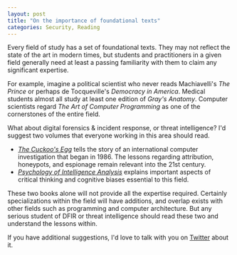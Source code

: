 ```yaml
---
layout: post
title: "On the importance of foundational texts"
categories: Security, Reading
---
```


Every field of study has a set of foundational texts. They may not reflect the state of the art in modern times, but students and practitioners in a given field generally need at least a passing familiarity with them to claim any significant expertise.

For example, imagine a political scientist who never reads Machiavelli's _The Prince_ or perhaps de Tocqueville's _Democracy in America_. Medical students almost all study at least one edition of _Gray's Anatomy_. Computer scientists regard _The Art of Computer Programming_ as one of the cornerstones of the entire field.

What about digital forensics & incident response, or threat intelligence? I'd suggest two volumes that everyone working in this area should read.

- [_The Cuckoo's Egg_](http://en.wikipedia.org/wiki/The_Cuckoo%27s_Egg) tells the story of an international computer investigation that began in 1986. The lessons regarding attribution, honeypots, and espionage remain relevant into the 21st century.
- [_Psychology of Intelligence Analysis_](https://www.cia.gov/library/center-for-the-study-of-intelligence/csi-publications/books-and-monographs/psychology-of-intelligence-analysis/) explains important aspects of critical thinking and cognitive biases essential to this field.

These two books alone will not provide all the expertise required. Certainly specializations within the field will have additions, and overlap exists with other fields such as programming and computer architecture. But any serious student of DFIR or threat intelligence should read these two and understand the lessons within.

If you have additional suggestions, I'd love to talk with you on [Twitter](https://twitter.com/kylemaxwell) about it.
